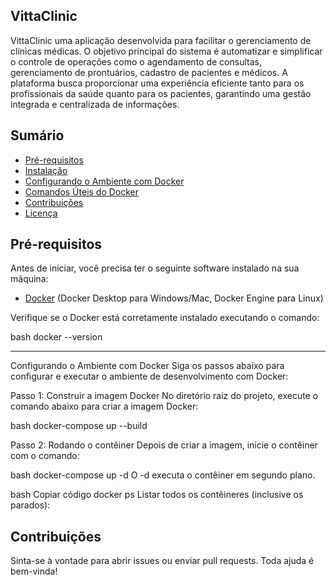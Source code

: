 ## VittaClinic

VittaClinic uma aplicação desenvolvida para facilitar o gerenciamento de clínicas médicas. O objetivo principal do sistema é automatizar e simplificar o controle de operações como o agendamento de consultas, gerenciamento de prontuários, cadastro de pacientes e médicos. A plataforma busca proporcionar uma experiência eficiente tanto para os profissionais da saúde quanto para os pacientes, garantindo uma gestão integrada e centralizada de informações.

## Sumário

- [Pré-requisitos](#pré-requisitos)
- [Instalação](#instalação)
- [Configurando o Ambiente com Docker](#configurando-o-ambiente-com-docker)
- [Comandos Úteis do Docker](#comandos-úteis-do-docker)
- [Contribuições](#contribuições)
- [Licença](#licença)

## Pré-requisitos

Antes de iniciar, você precisa ter o seguinte software instalado na sua máquina:

- [Docker](https://www.docker.com/get-started) (Docker Desktop para Windows/Mac, Docker Engine para Linux)

Verifique se o Docker está corretamente instalado executando o comando:

bash
docker --version

-------------------------------------------------------------------------------------------------------------

Configurando o Ambiente com Docker
Siga os passos abaixo para configurar e executar o ambiente de desenvolvimento com Docker:

Passo 1: Construir a imagem Docker
No diretório raiz do projeto, execute o comando abaixo para criar a imagem Docker:

bash
docker-compose up --build

Passo 2: Rodando o contêiner
Depois de criar a imagem, inicie o contêiner com o comando:

bash
docker-compose up -d
O -d executa o contêiner em segundo plano.

bash
Copiar código
docker ps
Listar todos os contêineres (inclusive os parados):

## Contribuições

Sinta-se à vontade para abrir issues ou enviar pull requests. Toda ajuda é bem-vinda!
